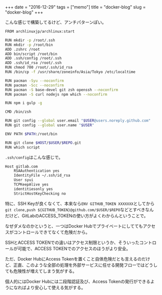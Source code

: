 +++
date = "2016-12-29"
tags =  ["memo"]
title = "docker-blog"
slug = "docker-blog"
+++

こんな感じで構築してるけど、アンチパターンぽい。

```bash
FROM archlinuxjp/archlinux:start

RUN mkdir -p /root/.ssh
RUN mkdir -p /root/bin
ADD .zshrc /root
ADD bin/script /root/bin
ADD .ssh/config /root/.ssh
ADD .ssh/id_rsa /root/.ssh
RUN chmod 700 /root/.ssh/id_rsa
RUN /bin/cp -f /usr/share/zoneinfo/Asia/Tokyo /etc/localtime

RUN pacman -Syu --noconfirm
RUN pacman -Scc --noconfirm
RUN pacman -S base-devel git zsh openssh --noconfirm
RUN pacman -S curl nodejs npm which --noconfirm

RUN npm i gulp -g

CMD /bin/zsh

RUN git config --global user.email "$USER@users.noreply.github.com"
RUN git config --global user.name "$USER"

ENV PATH $PATH:/root/bin

RUN git clone $HOST/$USER/$REPO.git
RUN which script
```

`.ssh/config`はこんな感じで。

```bash
Host gitlab.com
	RSAAuthentication yes
	IdentityFile ~/.ssh/id_rsa
	User syui
	TCPKeepAlive yes
	identitiesonly yes
	StrictHostKeyChecking no
```

特に、SSH Keyが良くなくて、本来なら`ENV GITHUB_TOKEN XXXXXXX`としてから`git clone,push ${GITHUB_TOKEN}@github.com/$USER/$REPO`などとすべきなんだけど、GitLabのACCESS_TOKENの使い方がよくわからんということで。

なぜダメなのかというと、一つはDocker Hubでプライベートにしててもアクセスがコントロールできてなくて危険だから。

SSHとACCESS TOKENでの違いはアクセス制限というか、そういったコントロールが可能で、ACCESS TOKENでのアクセスのほうがより安全。

ただ、Docker HubにAccess Tokenを置くこと自体危険だとも言えるのだけど、正直、このような全部の処理を外部サービスに任せる開発フローではどうしても危険性が増えてしまう気がする。

個人的にはDocker Hubには二段階認証及び、Access Tokenの発行ができるようになればより安心して使える気がする。
	  
